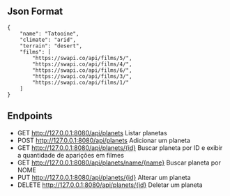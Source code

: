 ## Json Format

```
{
	"name": "Tatooine",
	"climate": "arid",
	"terrain": "desert",
	"films": [ 
		"https://swapi.co/api/films/5/",
		"https://swapi.co/api/films/4/",
		"https://swapi.co/api/films/6/",
		"https://swapi.co/api/films/3/",
		"https://swapi.co/api/films/1/"
	]
}
```

## Endpoints

* GET http://127.0.0.1:8080/api/planets Listar planetas
* POST http://127.0.0.1:8080/api/planets Adicionar um planeta  
* GET http://127.0.0.1:8080/api/planets/{id} Buscar planeta por ID e exibir a quantidade de aparições em filmes
* GET http://127.0.0.1:8080/api/planets/name/{name} Buscar planeta por NOME
* PUT http://127.0.0.1:8080/api/planets/{id} Alterar um planeta
* DELETE http://127.0.0.1:8080/api/planets/{id} Deletar um planeta

